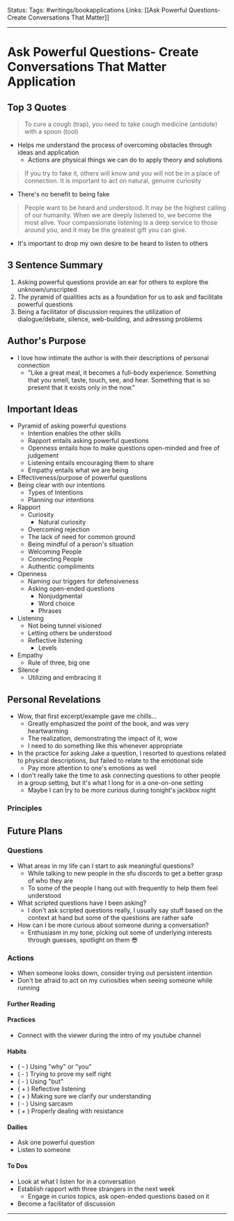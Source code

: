 Status: 
Tags: #writings/bookapplications
Links: [[Ask Powerful Questions- Create Conversations That Matter]]
___
# Ask Powerful Questions- Create Conversations That Matter Application
## Top 3 Quotes
> To cure a cough (trap), you need to take cough medicine (antidote) with a spoon (tool)
- Helps me understand the process of overcoming obstacles through ideas and application
	- Actions are physical things we can do to apply theory and solutions

> If you try to fake it, others will know and you will not be in a place of connection. It is important to act on natural, genuine curiosity
- There's no benefit to being fake

> People want to be heard and understood. It may be the highest calling of our humanity. When we are deeply listened to, we become the most alive. Your compassionate listening is a deep service to those around you, and it may be the greatest gift you can give.
- It's important to drop my own desire to be heard to listen to others
## 3 Sentence Summary
1. Asking powerful questions provide an ear for others to explore the unknown/unscripted
2. The pyramid of qualities acts as a foundation for us to ask and facilitate powerful questions
3. Being a facilitator of discussion requires the utilization of dialogue/debate, silence, web-building, and adressing problems
## Author's Purpose
- I love how intimate the author is with their descriptions of personal connection
	- "Like a great meal, it becomes a full-body experience. Something that you smell, taste, touch, see, and hear. Something that is so present that it exists only in the now."
## Important Ideas
- Pyramid of asking powerful questions
	- Intention enables the other skills
	- Rapport entails asking powerful questions
	- Openness entails how to make questions open-minded and free of judgement
	- Listening entails encouraging them to share
	- Empathy entails what we are being
- Effectiveness/purpose of powerful questions
- Being clear with our intentions
	- Types of Intentions
	- Planning our intentions
- Rapport
	- Curiosity
		- Natural curiosity
	- Overcoming rejection
	- The lack of need for common ground
	- Being mindful of a person's situation
	- Welcoming People
	- Connecting People
	- Authentic compliments
- Openness
	- Naming our triggers for defensiveness
	- Asking open-ended questions
		- Nonjudgmental
		- Word choice
		- Phrases
- Listening
	- Not being tunnel visioned
	- Letting others be understood
	- Reflective listening
		- Levels
- Empathy
	- Rule of three, big one
- Silence
	- Utilizing and embracing it
## Personal Revelations
- Wow, that first excerpt/example gave me chills...
	- Greatly emphasized the point of the book, and was very heartwarming
	- The realization, demonstrating the impact of it, wow
	- I need to do something like this whenever appropriate
- In the practice for asking Jake a question, I resorted to questions related to physical descriptions, but failed to relate to the emotional side
	- Pay more attention to one's emotions as well
- I don't really take the time to ask connecting questions to other people in a group setting, but it's what I long for in a one-on-one setting
	- Maybe I can try to be more curious during tonight's jackbox night
### Principles
## Future Plans
### Questions
- What areas in my life can I start to ask meaningful questions?
	- While talking to new people in the sfu discords to get a better grasp of who they are
	- To some of the people I hang out with frequently to help them feel understood
- What scripted questions have I been asking?
	- I don't ask scripted questions really, I usually say stuff based on the context at hand but some of the questions are rather safe
- How can I be more curious about someone during a conversation?
	- Enthusiasm in my tone, picking out some of underlying interests through guesses, spotlight on them 😎
### Actions
- When someone looks down, consider trying out persistent intention
- Don't be afraid to act on my curiosities when seeing someone while running
#### Further Reading
#### Practices
- Connect with the viewer during the intro of my youtube channel
#### Habits
- ( - ) Using "why" or "you"
- ( - ) Trying to prove my self right
- ( - ) Using "but"
- ( + ) Reflective listening
- ( + ) Making sure we clarify our understanding
- ( - ) Using sarcasm
- ( + ) Properly dealing with resistance
#### Dailies
- Ask one powerful question
- Listen to someone
#### To Dos
- Look at what I listen for in a conversation
- Establish rapport with three strangers in the next week
	- Engage in curios topics, ask open-ended questions based on it
- Become a facilitator of discussion
___